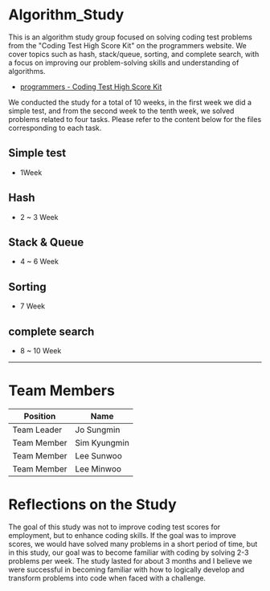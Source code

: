 # Algorithm_Study
This is an algorithm study group focused on solving coding test problems from the "Coding Test High Score Kit" on the programmers website. We cover topics such as hash, stack/queue, sorting, and complete search, with a focus on improving our problem-solving skills and understanding of algorithms.
- [programmers - Coding Test High Score Kit](https://school.programmers.co.kr/learn/challenges?tab=algorithm_practice_kit)


We conducted the study for a total of 10 weeks, in the first week we did a simple test, and from the second week to the tenth week, we solved problems related to four tasks. Please refer to the content below for the files corresponding to each task.

## Simple test
- 1Week

## Hash
- 2 ~ 3 Week

## Stack & Queue
- 4 ~ 6 Week

## Sorting
- 7 Week

## complete search
- 8 ~ 10 Week


---

# Team Members
| Position | Name |
| --- | --- |
| Team Leader | Jo Sungmin |
| Team Member | Sim Kyungmin |
| Team Member | Lee Sunwoo |
| Team Member | Lee Minwoo |

# Reflections on the Study
The goal of this study was not to improve coding test scores for employment, but to enhance coding skills. If the goal was to improve scores, we would have solved many problems in a short period of time, but in this study, our goal was to become familiar with coding by solving 2-3 problems per week. The study lasted for about 3 months and I believe we were successful in becoming familiar with how to logically develop and transform problems into code when faced with a challenge.
